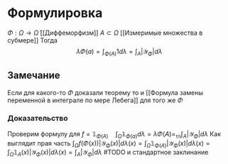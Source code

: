 # Формулировка
$\Phi : \Omega \to \tilde\Omega$ [[Диффеморфизм]] $A \subset \Omega$ [[Измеримые множества в субмере]] Тогда $$\lambda \Phi(a) = \int_{\Phi(A)}1d\lambda=\int_A |\mathcal{Y}_\Phi|d\lambda$$
## Замечание
Если для какого-то $\Phi$ доказали теорему то и [[Формула замены переменной в интеграле по мере Лебега]] для того же $\Phi$
### Доказательство
Проверим формулу для $f = \mathbb{1}_{\Phi(A)} \quad \int_{\tilde\Omega}\mathbb{1}_{\Phi(a)}d\lambda = \lambda \Phi(A) =_{\texttt{th}}\int_A |\mathcal{Y}_\Phi|d\lambda$
Как выглядит прая часть
$\int_\Omega f(\Phi(x))|\mathcal{Y}_\Phi(x)|d\lambda(x) = \int_\Omega\mathbb{1}_{\Phi(A)}|\mathcal{Y}_\Phi(x)|d\lambda(x) = \int_\Omega \mathbb{1}_A(x)|\mathcal{Y}_\Phi(x)|d \lambda(x) = \int_A|\mathcal{Y}_\Phi|d\lambda$ #TODO 
и стандартное заклинание
